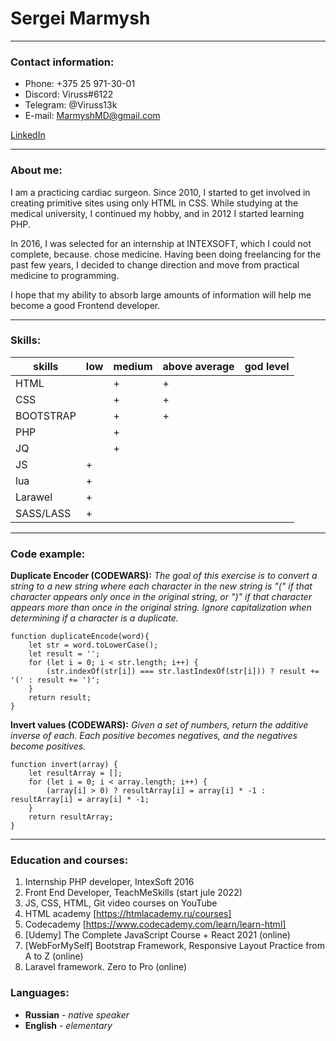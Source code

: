# Sergei Marmysh
***
### Contact information:
* Phone: +375 25 971-30-01
* Discord: Viruss#6122
* Telegram: @Viruss13k
* E-mail: MarmyshMD@gmail.com

[LinkedIn](https://www.linkedin.com/in/sergei-marmysh-870851232/)

***

### About me:
I am a practicing cardiac surgeon. Since 2010, I started to get involved in creating primitive sites using only HTML in CSS.
While studying at the medical university, I continued my hobby, and in 2012 I started learning PHP.

In 2016, I was selected for an internship at INTEXSOFT, which I could not complete, because. chose medicine.
Having been doing freelancing for the past few years, I decided to change direction and move from practical medicine to programming.

I hope that my ability to absorb large amounts of information will help me become a good Frontend developer.

***

### Skills:
| skills    	| low 	| medium 	| above average 	| god level 	|
|---------------|-------|-----------|-------------------|---------------|
| HTML      	|     	|    +   	|       +       	|           	|
| CSS       	|     	|    +   	|       +       	|           	|
| BOOTSTRAP 	|     	|    +   	|       +       	|           	|
| PHP       	|     	|    +   	|               	|           	|
| JQ        	|     	|    +   	|               	|           	|
| JS        	|  +  	|        	|               	|           	|
| lua       	|  +  	|        	|               	|           	|
| Larawel   	|  +  	|        	|               	|           	|
| SASS/LASS 	|  +   	|        	|               	|           	|

***

### Code example:
**Duplicate Encoder (CODEWARS):** _The goal of this exercise is to convert a string to a new string where each character in the new string is "(" if that character appears only once in the original string, or ")" if that character appears more than once in the original string. Ignore capitalization when determining if a character is a duplicate._
```
function duplicateEncode(word){
    let str = word.toLowerCase();
    let result = '';
    for (let i = 0; i < str.length; i++) {
        (str.indexOf(str[i]) === str.lastIndexOf(str[i])) ? result += '(' : result += ')';
    }
    return result;
}
```

**Invert values (CODEWARS):** _Given a set of numbers, return the additive inverse of each. Each positive becomes negatives, and the negatives become positives._
```
function invert(array) {
    let resultArray = [];
    for (let i = 0; i < array.length; i++) {
        (array[i] > 0) ? resultArray[i] = array[i] * -1 : resultArray[i] = array[i] * -1;
    }
    return resultArray;
}
```
***

### Education and courses:
1. Internship PHP developer, IntexSoft 2016
2. Front End Developer, TeachMeSkills (start jule 2022)
3. JS, CSS, HTML, Git video courses on YouTube
4. HTML academy [https://htmlacademy.ru/courses]
5. Codecademy [https://www.codecademy.com/learn/learn-html]
6. \[Udemy] The Complete JavaScript Course + React 2021 (online)
7. \[WebForMySelf] Bootstrap Framework, Responsive Layout Practice from A to Z (online)
8. Laravel framework. Zero to Pro (online)


### Languages:
* **Russian** - _native speaker_
* **English** - _elementary_